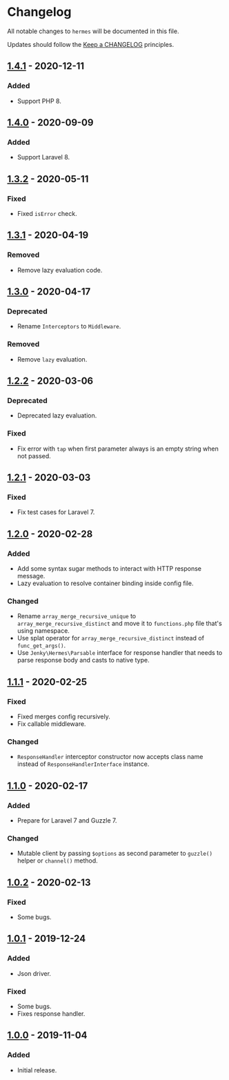 # Changelog

All notable changes to `hermes` will be documented in this file.

Updates should follow the [Keep a CHANGELOG](http://keepachangelog.com/) principles.

<!-- ## [Unreleased]

### Added

### Changed

### Deprecated

### Removed

### Fixed -->

## [1.4.1](https://github.com/jenky/hermes/compare/1.4.0...1.4.1) - 2020-12-11

### Added
- Support PHP 8.

## [1.4.0](https://github.com/jenky/hermes/compare/1.3.2...1.4.0) - 2020-09-09

### Added
- Support Laravel 8.

## [1.3.2](https://github.com/jenky/hermes/compare/1.3.1...1.3.2) - 2020-05-11

### Fixed
- Fixed `isError` check.

## [1.3.1](https://github.com/jenky/hermes/compare/1.3.0...1.3.1) - 2020-04-19

### Removed
- Remove lazy evaluation code.

## [1.3.0](https://github.com/jenky/hermes/compare/1.2.2...1.3.0) - 2020-04-17

### Deprecated
- Rename `Interceptors` to `Middleware`.

### Removed
- Remove `lazy` evaluation.

## [1.2.2](https://github.com/jenky/hermes/compare/1.2.1...1.2.2) - 2020-03-06

### Deprecated
- Deprecated lazy evaluation.

### Fixed
- Fix error with `tap` when first parameter always is an empty string when not passed.

## [1.2.1](https://github.com/jenky/hermes/compare/1.2.0...1.2.1) - 2020-03-03

### Fixed
- Fix test cases for Laravel 7.

## [1.2.0](https://github.com/jenky/hermes/compare/1.1.1...1.2.0) - 2020-02-28

### Added
- Add some syntax sugar methods to interact with HTTP response message.
- Lazy evaluation to resolve container binding inside config file.

### Changed
- Rename `array_merge_recursive_unique` to `array_merge_recursive_distinct` and move it to `functions.php` file that's using namespace.
- Use splat operator for `array_merge_recursive_distinct` instead of `func_get_args()`.
- Use `Jenky\Hermes\Parsable` interface for response handler that needs to parse response body and casts to native type.

## [1.1.1](https://github.com/jenky/hermes/compare/1.1.0...1.1.1) - 2020-02-25

### Fixed
- Fixed merges config recursively.
- Fix callable middleware.

### Changed
- `ResponseHandler` interceptor constructor now accepts class name instead of `ResponseHandlerInterface` instance.

## [1.1.0](https://github.com/jenky/hermes/compare/1.0.2...1.1.0) - 2020-02-17

### Added
- Prepare for Laravel 7 and Guzzle 7.

### Changed
- Mutable client by passing `$options` as second parameter to `guzzle()` helper or `channel()` method.

## [1.0.2](https://github.com/jenky/hermes/compare/1.0.1...1.0.2) - 2020-02-13

### Fixed
- Some bugs.

## [1.0.1](https://github.com/jenky/hermes/compare/1.0.0...1.0.1) - 2019-12-24

### Added
- Json driver.

### Fixed
- Some bugs.
- Fixes response handler.

## [1.0.0](https://github.com/jenky/hermes/tree/1.0.1) - 2019-11-04

### Added
- Initial release.

